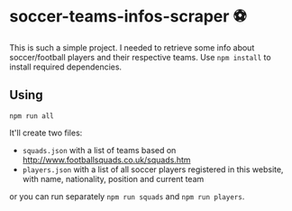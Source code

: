 # soccer-teams-infos-scraper ⚽

This is such a simple project. I needed to retrieve some info about soccer/football players and their respective teams. Use `npm install` to install required dependencies.

## Using

`npm run all`

It'll create two files:

- `squads.json` with a list of teams based on http://www.footballsquads.co.uk/squads.htm
- `players.json` with a list of all soccer players registered in this website, with name, nationality, position and current team

or you can run separately `npm run squads` and `npm run players`.
